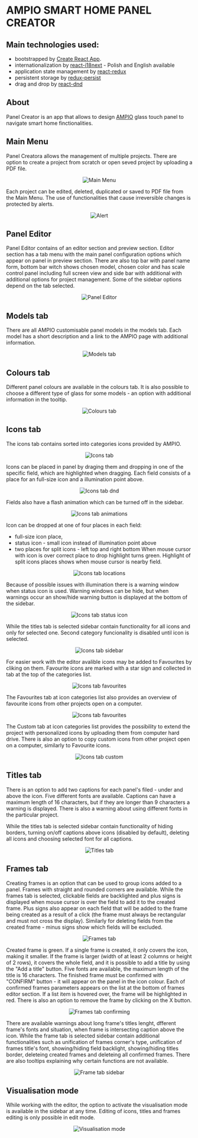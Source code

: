 # AMPIO SMART HOME PANEL CREATOR

## Main technologies used:

* bootstrapped by [Create React App](https://github.com/facebook/create-react-app).
* internationalization by [react-i18next](https://github.com/i18next/react-i18next) - Polish and English available
* application state management by [react-redux](https://github.com/reduxjs/react-redux)
* persistent storage by [redux-persist](https://github.com/rt2zz/redux-persist)
* drag and drop by [react-dnd](https://github.com/react-dnd/react-dnd/)

## About

Panel Creator is an app that allows to design [AMPIO](https://ampio.pl/en/ampio-smarthome-homepage/) glass touch panel to navigate smart home finctionalities. 


## Main Menu

Panel Creatora allows the management of multiple projects. There are option to create a project from scratch or open seved project by uploading a PDF file. 
<p align="center">
  <img src="https://github.com/KrynickiJarek/kreatorpaneli/blob/43f585d3e7a327e6d104b3beb355e63e80a140e9/src/assets/readme/01_main_menu.png" alt="Main Menu"/>
</p>

Each project can be edited, deleted, duplicated or saved to PDF file from the Main Menu.
The use of functionalities that cause irreversible changes is protected by alerts.
<p align="center">
  <img src="https://github.com/KrynickiJarek/kreatorpaneli/blob/b6de404c5bca02ebb2e7343213465980144fa8d8/src/assets/readme/02_alert.png" alt="Alert"/>
</p>

## Panel Editor

Panel Editor contains of an editor section and preview section. Editor section has a tab menu with the main panel configuration options which appear on 
panel in preview section. There are also top bar with panel name form, bottom bar witch shows chosen model, chosen color and has scale control panel including 
full screen view and side bar with additional with additional options for project management. Some of the sidebar options depend on the tab selected.
<p align="center">
  <img src="https://github.com/KrynickiJarek/kreatorpaneli/blob/1f33545dcc00e6110318fc368f5265ecec3e1ed0/src/assets/readme/03_panel_editor.png" alt="Panel Editor"/>
</p>

## Models tab

There are all AMPIO customisable panel models in the models tab. Each model has a short description and a link to the AMPIO page with additional information.
<p align="center">
  <img src="https://github.com/KrynickiJarek/kreatorpaneli/blob/c3e33958a766e0dd2d3444f096d371a410d7b478/src/assets/readme/04_models_tab.gif" alt="Models tab"/>
</p>

## Colours tab

Different panel colours are available in the colours tab. It is also possible to choose a different type of glass for some models - an option with additional information in the tooltip.
<p align="center">
  <img src="https://github.com/KrynickiJarek/kreatorpaneli/blob/1f33545dcc00e6110318fc368f5265ecec3e1ed0/src/assets/readme/05_colours_tab.png" alt="Colours tab"/>
</p>

## Icons tab

The icons tab contains sorted into categories icons provided by AMPIO.
<p align="center">
  <img src="https://github.com/KrynickiJarek/kreatorpaneli/blob/1f33545dcc00e6110318fc368f5265ecec3e1ed0/src/assets/readme/06_icons_tab.png" alt="Icons tab"/>
</p>

Icons can be placed in panel by draging them and dropping in one of the specific field, which are highlighted when dragging. Each field consists of a place for an full-size icon and a illumination point above.
<p align="center">
  <img src="https://github.com/KrynickiJarek/kreatorpaneli/blob/1f33545dcc00e6110318fc368f5265ecec3e1ed0/src/assets/readme/07_icons_tab_dnd.png" alt="Icons tab dnd"/>
</p>

Fields also have a flash animation which can be turned off in the sidebar.
<p align="center">
  <img src="https://github.com/KrynickiJarek/kreatorpaneli/blob/b74781b8ad7c832645aa580e2eb994e1645063a6/src/assets/readme/08_icons_tab_animations.gif" alt="Icons tab animations"/>
</p>

Icon can be dropped at one of four places in each field: 
* full-size icon place, 
* status icon - small icon instead of illumination point above
* two places for split icons - left top and right bottom
When mouse cursor with icon is over correct place to drop highlight turns green. Highlight of split icons places shows when mouse cursor is nearby field. 

<p align="center">
  <img src="https://github.com/KrynickiJarek/kreatorpaneli/blob/a39630b6c3b96778b6b37122ef3b9268995a9de9/src/assets/readme/09_icons_tab_locations.gif" alt="Icons tab locations"/>
</p>

Because of possible issues with illumination there is a warning window when status icon is used. Warning windows can be hide, but when warnings occur an show/hide warning button is displayed at the bottom of the sidebar.
<p align="center">
  <img src="https://github.com/KrynickiJarek/kreatorpaneli/blob/d6cc6c4159c453f8852587e7a09f4c1c14cd89a2/src/assets/readme/10_icons_tab_status_icon.gif" alt="Icons tab status icon"/>
</p>

While the titles tab is selected sidebar contain functionality for all icons and only for selected one. Second category funcionality is disabled until icon is selected.
<p align="center">
  <img src="https://github.com/KrynickiJarek/kreatorpaneli/blob/b1aff8a6156f0a7ca0a71b8de697914a2a8d21fc/src/assets/readme/11_icons_tab_sidebar.png" alt="Icons tab sidebar"/>
</p>

For easier work with the editor avalible icons may be added to Favourites by cliking on them. Favourite icons are marked with a star sign and collected in tab at the top of the categories list.
<p align="center">
  <img src="https://github.com/KrynickiJarek/kreatorpaneli/blob/b1aff8a6156f0a7ca0a71b8de697914a2a8d21fc/src/assets/readme/12_icons_tab_favourites.png" alt="Icons tab favourites"/>
</p>

The Favourites tab at icon categories list also provides an overview of favourite icons from other projects open on a computer.
<p align="center">
  <img src="https://github.com/KrynickiJarek/kreatorpaneli/blob/b1aff8a6156f0a7ca0a71b8de697914a2a8d21fc/src/assets/readme/13_icons_tab_favourites2.png" alt="Icons tab favourites"/>
</p>

The Custom tab at icon categories list provides the possibility to extend the project with personalized icons by uploading them from computer hard drive. There is also an option to copy custom icons from other project open on a computer, similarly to Favourite icons.
<p align="center">
  <img src="https://github.com/KrynickiJarek/kreatorpaneli/blob/9e2b21a5cb31f98cd3efcea7c89b57e112feb448/src/assets/readme/14_icons_tab_custom.png" alt="Icons tab custom"/>
</p>

## Titles tab

There is an option to add two captions for each panel's filed - under and above the icon. Five different fonts are available. Captions can have a maximum length of 16 characters, but if they are longer than 9 characters a warning is displayed. There is also a warning about using different fonts in the particular project. 

While the titles tab is selected sidebar contain functionality of hiding borders, turning on/off captions above icons (disabled by default), deleting all icons and choosing selected font for all captions. 
<p align="center">
  <img src="https://github.com/KrynickiJarek/kreatorpaneli/blob/15c21b017ccb312d1b5fb510237dc0170850ed55/src/assets/readme/15_titles_tab.png" alt="Titles tab"/>
</p>

## Frames tab

Creating frames is an option that can be used to group icons added to a panel. Frames with straight and rounded corners are available. While the frames tab is selected, clickable fields are backlighted and plus signs is displayed when mouse cursor is over the field to add it to the created frame. Plus signs also appear on each field that will be added to the frame being created as a result of a click (the frame must always be rectangular and must not cross the display). Similarly for deleting fields from the created frame - minus signs show which fields will be excluded.
<p align="center">
  <img src="https://github.com/KrynickiJarek/kreatorpaneli/blob/15c21b017ccb312d1b5fb510237dc0170850ed55/src/assets/readme/16_frames_tab.gif" alt="Frames tab"/>
</p>

Created frame is green. If a single frame is created, it only covers the icon, making it smaller.  If the frame is larger (width of at least 2 columns or height of 2 rows), it covers the whole field, and it is possible to add a title by using the "Add a title" button. Five fonts are available, the maximum length of the title is 16 characters. The finished frame must be confirmed with "CONFIRM" button - it will appear on the panel in the icon colour. Each of confirmed frames parameters appears on the list at the bottom of frames editor section. If a list item is hovered over, the frame will be highlighted in red. There is also an option to remove the frame by clicking on the X button.
<p align="center">
  <img src="https://github.com/KrynickiJarek/kreatorpaneli/blob/15c21b017ccb312d1b5fb510237dc0170850ed55/src/assets/readme/17_frames_tab_confirming.png" alt="Frames tab confirming"/>
</p>

There are available warnings about long frame's titles lenght, dfferent frame's fonts and situation, when frame is intersecting caption above the icon. While the frame tab is selected sidebar contain additional functionalities such as unification of frames corner's type, unification of frames title's font, showing/hiding field backlight, showing/hiding titles border, deleteing created frames and deleteing all confirmed frames. There are also tooltips explaining why certain functions are not available. 
<p align="center">
  <img src="https://github.com/KrynickiJarek/kreatorpaneli/blob/bd5d5ea06a145c8a12fb2f8e62ddd9e7902eab1f/src/assets/readme/18_frames_tab_sidebar.png" alt="Frame tab sidebar"/>
</p>

## Visualisation mode

While working with the editor, the option to activate the visualisation mode is available in the sidebar at any time. Editing of icons, titles and frames editing is only possible in edit mode.
<p align="center">
  <img src="https://github.com/KrynickiJarek/kreatorpaneli/blob/276801c2f0aa884bb8ad4dcbcfd55a5042071e20/src/assets/readme/19_visualisation_mode.png" alt="Visualisation mode"/>
</p>